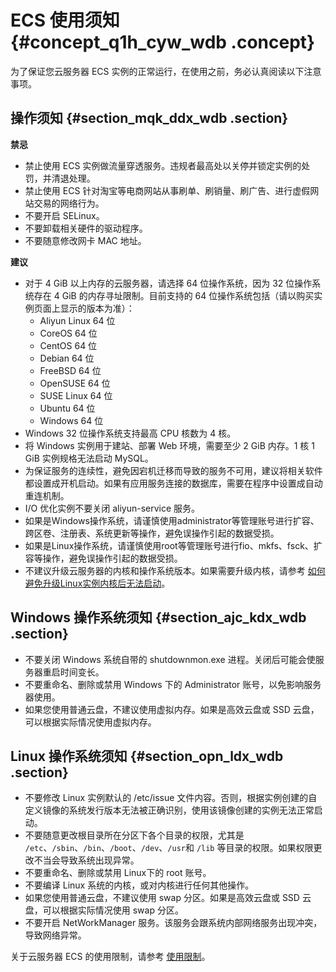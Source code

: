 # ECS 使用须知 {#concept_q1h_cyw_wdb .concept}

为了保证您云服务器 ECS 实例的正常运行，在使用之前，务必认真阅读以下注意事项。

## **操作须知** {#section_mqk_ddx_wdb .section}

**禁忌**

-   禁止使用 ECS 实例做流量穿透服务。违规者最高处以关停并锁定实例的处罚，并清退处理。
-   禁止使用 ECS 针对淘宝等电商网站从事刷单、刷销量、刷广告、进行虚假网站交易的网络行为。
-   不要开启 SELinux。
-   不要卸载相关硬件的驱动程序。
-   不要随意修改网卡 MAC 地址。

**建议**

-   对于 4 GiB 以上内存的云服务器，请选择 64 位操作系统，因为 32 位操作系统存在 4 GiB 的内存寻址限制。目前支持的 64 位操作系统包括（请以购买实例页面上显示的版本为准）：
    -   Aliyun Linux 64 位
    -   CoreOS 64 位
    -   CentOS 64 位
    -   Debian 64 位
    -   FreeBSD 64 位
    -   OpenSUSE 64 位
    -   SUSE Linux 64 位
    -   Ubuntu 64 位
    -   Windows 64 位
-   Windows 32 位操作系统支持最高 CPU 核数为 4 核。
-   将 Windows 实例用于建站、部署 Web 环境，需要至少 2 GiB 内存。1 核 1 GiB 实例规格无法启动 MySQL。
-   为保证服务的连续性，避免因宕机迁移而导致的服务不可用，建议将相关软件都设置成开机启动。如果有应用服务连接的数据库，需要在程序中设置成自动重连机制。
-   I/O 优化实例不要关闭 aliyun-service 服务。
-   如果是Windows操作系统，请谨慎使用administrator等管理账号进行扩容、跨区卷、注册表、系统更新等操作，避免误操作引起的数据受损。
-   如果是Linux操作系统，请谨慎使用root等管理账号进行fio、mkfs、fsck、扩容等操作，避免误操作引起的数据受损。
-   不建议升级云服务器的内核和操作系统版本。如果需要升级内核，请参考 [如何避免升级Linux实例内核后无法启动](https://www.alibabacloud.com/help/faq-detail/59360.htm)。

## Windows 操作系统须知 {#section_ajc_kdx_wdb .section}

-   不要关闭 Windows 系统自带的 shutdownmon.exe 进程。关闭后可能会使服务器重启时间变长。
-   不要重命名、删除或禁用 Windows 下的 Administrator 账号，以免影响服务器使用。
-   如果您使用普通云盘，不建议使用虚拟内存。如果是高效云盘或 SSD 云盘，可以根据实际情况使用虚拟内存。

## Linux 操作系统须知 {#section_opn_ldx_wdb .section}

-   不要修改 Linux 实例默认的 /etc/issue 文件内容。否则，根据实例创建的自定义镜像的系统发行版本无法被正确识别，使用该镜像创建的实例无法正常启动。
-   不要随意更改根目录所在分区下各个目录的权限，尤其是 `/etc`、`/sbin`、`/bin`、`/boot`、`/dev`、`/usr`和 `/lib` 等目录的权限。如果权限更改不当会导致系统出现异常。
-   不要重命名、删除或禁用 Linux下的 root 账号。
-   不要编译 Linux 系统的内核，或对内核进行任何其他操作。
-   如果您使用普通云盘，不建议使用 swap 分区。如果是高效云盘或 SSD 云盘，可以根据实际情况使用 swap 分区。
-   不要开启 NetWorkManager 服务。该服务会跟系统内部网络服务出现冲突，导致网络异常。

关于云服务器 ECS 的使用限制，请参考 [使用限制](intl.zh-CN/用户指南/使用限制.md#)。

